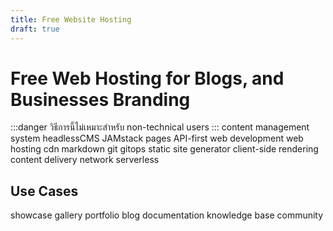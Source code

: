 ```yaml
---
title: Free Website Hosting
draft: true
---
```

# Free Web Hosting for Blogs, and Businesses Branding
:::danger
วิธีการนี้ไม่เหมาะสำหรับ non-technical users
:::
content management system
headlessCMS
JAMstack
pages
API-first
web development
web hosting
cdn
markdown
git
gitops
static site generator
client-side rendering
content delivery network
serverless
## Use Cases
showcase
gallery
portfolio
blog
documentation
knowledge base
community